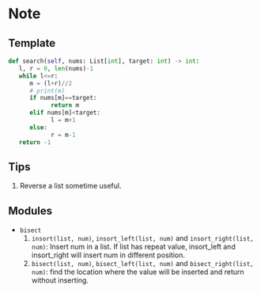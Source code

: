 # Note

## Template

``` py
def search(self, nums: List[int], target: int) -> int:
   l, r = 0, len(nums)-1
   while l<=r:
      m = (l+r)//2
      # print(m)
      if nums[m]==target:
            return m
      elif nums[m]<target:
            l = m+1
      else:
            r = m-1
   return -1
```

## Tips

1. Reverse a list sometime useful.

## Modules

- `bisect`
   1. `insort(list, num)`, `insort_left(list, num)` and `insort_right(list, num)`: Insert num in a list. If list has repeat value, insort_left and insort_right will insert num in different position.
   2. `bisect(list, num)`, `bisect_left(list, num)` and `bisect_right(list, num)`: find the location where the value will be inserted and return without inserting.
